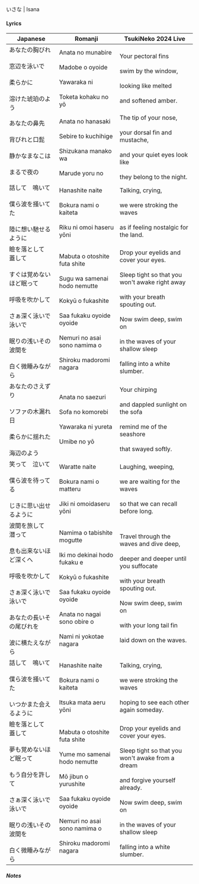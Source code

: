 いさな | Isana
#### Lyrics

| Japanese                                                                                            | Romanji                                                                                                                                                                                         | TsukiNeko 2024 Live                                                                                                                                                                                                                              |
| --------------------------------------------------------------------------------------------------- | ----------------------------------------------------------------------------------------------------------------------------------------------------------------------------------------------- | ------------------------------------------------------------------------------------------------------------------------------------------------------------------------------------------------------------------------------------------------ |
| あなたの胸びれ<br><br>窓辺を泳いで<br><br>柔らかに<br><br>溶けた琥珀のよう                                                   | Anata no munabire<br><br>Madobe o oyoide<br><br>Yawaraka ni<br><br>Toketa kohaku no yō                                                                                                          | Your pectoral fins<br><br>swim by the window,<br><br>looking like melted<br><br>and softened amber.                                                                                                                                              |
| あなたの鼻先<br><br>背びれと口髭<br><br>静かなまなこは<br><br>まるで夜の                                                    | Anata no hanasaki<br><br>Sebire to kuchihige<br><br>Shizukana manako wa<br><br>Marude yoru no                                                                                                   | The tip of your nose,<br><br>your dorsal fin and mustache,<br><br>and your quiet eyes look like<br><br>they belong to the night.                                                                                                                 |
| 話して　鳴いて<br><br>僕ら波を掻いてた<br><br>陸に想い馳せるように                                                           | Hanashite naite<br><br>Bokura nami o kaiteta<br><br>Riku ni omoi haseru yōni                                                                                                                    | Talking, crying,<br><br>we were stroking the waves<br><br>as if feeling nostalgic for the land.                                                                                                                                                  |
| 瞼を落として　蓋して<br><br>すぐは覚めないほど眠って<br><br>呼吸を吹かして<br><br>さぁ深く泳いで　泳いで<br><br>眠りの浅いその波間を<br><br>白く微睡みながら  | Mabuta o otoshite futa shite<br><br>Sugu wa samenai hodo nemutte<br><br>Kokyū o fukashite<br><br>Saa fukaku oyoide oyoide<br><br>Nemuri no asai sono namima o<br><br>Shiroku madoromi nagara    | Drop your eyelids and cover your eyes.<br><br>Sleep tight so that you won't awake right away<br><br>with your breath spouting out.<br><br>Now swim deep, swim on<br><br>in the waves of your shallow sleep<br><br>falling into a white slumber.  |
| あなたのさえずり<br><br>ソファの木漏れ日<br><br>柔らかに揺れた<br><br>海辺のよう                                                | Anata no saezuri<br><br>Sofa no komorebi<br><br>Yawaraka ni yureta<br><br>Umibe no yō                                                                                                           | Your chirping<br><br>and dappled sunlight on the sofa<br><br>remind me of the seashore<br><br>that swayed softly.                                                                                                                                |
| 笑って　泣いて<br><br>僕ら波を待ってる<br><br>じきに思い出せるように                                                          | Waratte naite<br><br>Bokura nami o matteru<br><br>Jiki ni omoidaseru yōni                                                                                                                       | Laughing, weeping,<br><br>we are waiting for the waves<br><br>so that we can recall before long.                                                                                                                                                 |
| 波間を旅して　潜って<br><br>息も出来ないほど深くへ<br><br>呼吸を吹かして<br><br>さぁ深く泳いで　泳いで<br><br>あなたの長いその尾びれを<br><br>波に横たえながら | Namima o tabishite mogutte<br><br>Iki mo dekinai hodo fukaku e<br><br>Kokyū o fukashite<br><br>Saa fukaku oyoide oyoide<br><br>Anata no nagai sono obire o<br><br>Nami ni yokotae nagara        | Travel through the waves and dive deep,<br><br>deeper and deeper until you suffocate<br><br>with your breath spouting out.<br><br>Now swim deep, swim on<br><br>with your long tail fin<br><br>laid down on the waves.                           |
| 話して　鳴いて<br><br>僕ら波を掻いてた<br><br>いつかまた会えるように                                                          | Hanashite naite<br><br>Bokura nami o kaiteta<br><br>Itsuka mata aeru yōni                                                                                                                       | Talking, crying,<br><br>we were stroking the waves<br><br>hoping to see each other again someday.                                                                                                                                                |
| 瞼を落として　蓋して<br><br>夢も覚めないほど眠って<br><br>もう自分を許して<br><br>さぁ深く泳いで　泳いで<br><br>眠りの浅いその波間を<br><br>白く微睡みながら  | Mabuta o otoshite futa shite<br><br>Yume mo samenai hodo nemutte<br><br>Mō jibun o yurushite<br><br>Saa fukaku oyoide oyoide<br><br>Nemuri no asai sono namima o<br><br>Shiroku madoromi nagara | Drop your eyelids and cover your eyes.<br><br>Sleep tight so that you won't awake from a dream<br><br>and forgive yourself already.<br><br>Now swim deep, swim on<br><br>in the waves of your shallow sleep<br><br>falling into a white slumber. |
##### Notes
>